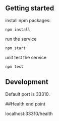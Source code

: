 ## Getting started

install npm packages:
```
npm install
```

run the service
```
npm start
```

unit test the service
```
npm test
```

## Development

Default port is 33310.

##Health end point

localhost:33310/health